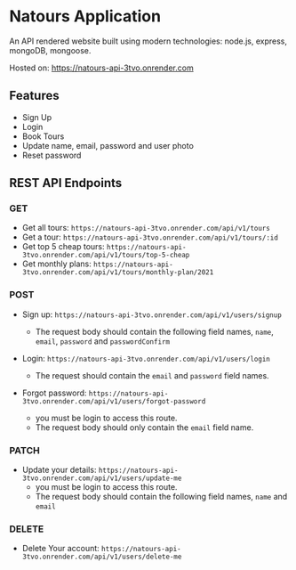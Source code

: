 # Natours Application

An API rendered website built using modern technologies: node.js, express, mongoDB, mongoose.

Hosted on: https://natours-api-3tvo.onrender.com

## Features

- Sign Up
- Login
- Book Tours
- Update name, email, password and user photo
- Reset password

## REST API Endpoints

### GET

- Get all tours: `https://natours-api-3tvo.onrender.com/api/v1/tours`
- Get a tour: `https://natours-api-3tvo.onrender.com/api/v1/tours/:id`
- Get top 5 cheap tours: `https://natours-api-3tvo.onrender.com/api/v1/tours/top-5-cheap`
- Get monthly plans: `https://natours-api-3tvo.onrender.com/api/v1/tours/monthly-plan/2021`

### POST

- Sign up: `https://natours-api-3tvo.onrender.com/api/v1/users/signup`

  - The request body should contain the following field names, `name`, `email`, `password` and `passwordConfirm`

- Login: `https://natours-api-3tvo.onrender.com/api/v1/users/login`

  - The request should contain the `email` and `password` field names.

- Forgot password: `https://natours-api-3tvo.onrender.com/api/v1/users/forgot-password`
  - you must be login to access this route.
  - The request body should only contain the `email` field name.

### PATCH

- Update your details: `https://natours-api-3tvo.onrender.com/api/v1/users/update-me`
  - you must be login to access this route.
  - The request body should contain the following field names, `name` and `email`

### DELETE

- Delete Your account: `https://natours-api-3tvo.onrender.com/api/v1/users/delete-me`
